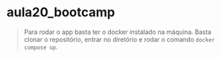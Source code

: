 # aula20_bootcamp

> Para rodar o app basta ter o docker instalado na máquina. Basta clonar o repositório, entrar no diretório e rodar o comando ``docker compose up``.